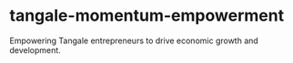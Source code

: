 # tangale-momentum-empowerment
Empowering Tangale entrepreneurs to drive economic growth and development.
